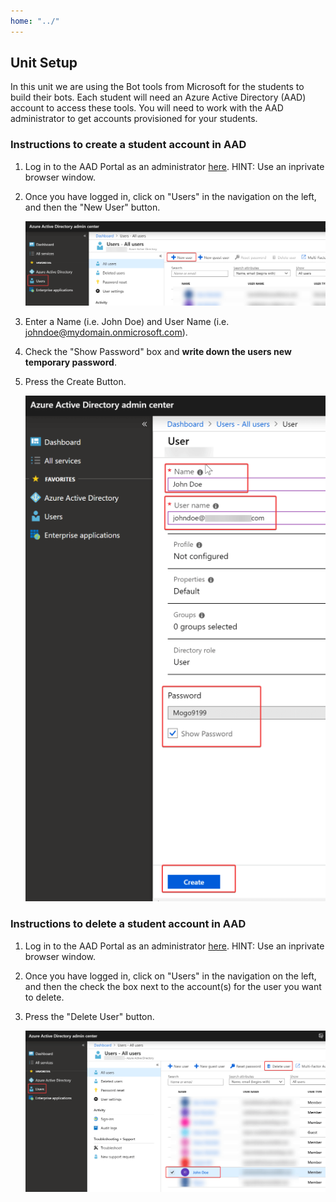 ```yaml
---
home: "../"
---
```


## Unit Setup

In this unit we are using the Bot tools from Microsoft for the students to build their bots. Each student will need an Azure Active Directory (AAD) account to access these tools. You will need to work with the AAD administrator to get accounts provisioned for your students. 


### Instructions to create a student account in AAD

1. Log in to the AAD Portal as an administrator [here](https://aad.portal.azure.com). HINT: Use an inprivate browser window. 
   
2. Once you have logged in, click on "Users" in the navigation on the left, and then the "New User" button.

   ![AAD New User](./img/aad01.png)

3. Enter a Name (i.e. John Doe) and User Name (i.e. johndoe@mydomain.onmicrosoft.com). 

4. Check the "Show Password" box and **write down the users new temporary password**.

5. Press the Create Button.

    ![AAD create](./img/aad02.png)


### Instructions to delete a student account in AAD

1. Log in to the AAD Portal as an administrator [here](https://aad.portal.azure.com). HINT: Use an inprivate browser window. 
   
2. Once you have logged in, click on "Users" in the navigation on the left, and then the check the box next to the account(s) for the user you want to delete.

3. Press the "Delete User" button. 

    ![AAD delete](./img/aad03.png)

